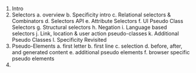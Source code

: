 1. Intro
2. Selectors
	a. overview
	b. Specificity intro
	c. Relational selectors & Combinators
	d. Selectors API
	e. Attribute Selectors
	f. UI Pseudo Class Selectors
	g. Structural selectors
	h. Negation
	i. Language based selectors
	j. Link, location & user action pseudo-classes
	k. Additional Pseudo Classes
	l. Specificity Revisited
3. Pseudo-Elements
	a. first letter
	b. first line
	c. selection
	d. before, after, and generated content
	e. additional pseudo elements
	f. browser specific pseudo elements
4. 
